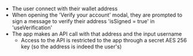 - The user connect with their wallet address
- When opening the 'Verify your account' modal, they are prompted to sign a message to verify their address 'isSigned = true' in 'useVerification'
- The app makes an API call with that address and the input username
  - Access to the API is restricted to the app through a secret AES 256 key (so the address is indeed the user's)
